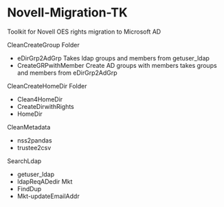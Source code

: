 # Novell-Migration-TK
Toolkit for Novell OES rights migration to Microsoft AD

CleanCreateGroup Folder
  - eDirGrp2AdGrp
    Takes ldap groups and members from getuser_ldap
  - CreateGRPwithMember
    Create AD groups with members takes groups and members from eDirGrp2AdGrp

CleanCreateHomeDir Folder
  - Clean4HomeDir
  - CreateDirwithRights
  - HomeDir

CleanMetadata
  - nss2pandas
  - trustee2csv

SearchLdap
  - getuser_ldap
  - ldapReqADedir
Mkt
  - FindDup
  - Mkt-updateEmailAddr
